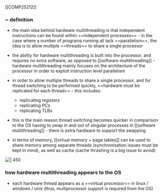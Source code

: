 [[COMP25212]]

### ~ definition
- the main idea behind hardware multithreading is that independent instructions can be found within ==independent processes== - in the case where a number of programs running all lack ==parallelism==, the idea is to allow multiple ==threads== to share a single processor
- the ability for hardware multithreading is built into the processor, and requires no extra software, as opposed to [[software multithreading]] - hardware multithreading mainly focuses on the architecture of the processor in order to exploit instruction level parallelism

- in order to allow multiple threads to share a single processor, and for thread switching to be performed quickly, ==hardware must be replicated for each thread== - this includes:
	- replicating registers
	- replicating PCs
	- replicating TLBs
- this is the main reason thread switching becomes quicker in comparison to the OS having to swap in and out of singular processes in [[software multithreading]] - there is extra hardware to support the swapping
- in terms of memory, [[virtual memory + page tables]] can be used to share memory among separate threads (synchronisation issues must be kept in mind), as well as cache (cache thrashing is a big issue to avoid)

![ | 450](https://i.imgur.com/j0fjw1g.png)

### how hardware multithreading appears to the OS
- each hardware thread appears as a ==virtual processor== in linux / windows / unix (thus, multiprocessor support is required from the OS)